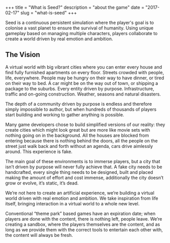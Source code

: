 +++
title = "What is Seed?"
description = "about the game"
date = "2017-02-17"
slug = "what-is-seed"
+++

Seed is a continuous persistent simulation where the player's goal is to colonise a vast planet to ensure the survival of humanity. Using unique gameplay based on managing multiple characters, players collaborate to create a world driven by real emotion and ambition.

## The Vision

A virtual world with big vibrant cities where you can enter every house and find fully furnished apartments on every floor. Streets crowded with people, life, everywhere. People may be hungry on their way to have dinner, or tired on their way to bed. A car might be on the way out of town, or shipping a package to the suburbs. Every entity driven by purpose. Infrastructure, traffic and on-going construction. Weather, seasons and natural disasters.

The depth of a community driven by purpose is endless and therefore simply impossible to author, but when hundreds of thousands of players start building and working to gather anything is possible.

Many game developers chose to build simplified versions of our reality: they create cities which might look great but are more like movie sets with nothing going on in the background. All the houses are blocked from entering because there is nothing behind the doors, all the people on the street just walk back and forth without an agenda, cars drive aimlessly around. This experience is fake.

The main goal of these environments is to immerse players, but a city that isn’t driven by purpose will never fully achieve that. A fake city needs to be handcrafted, every single thing needs to be designed, built and placed making the amount of effort and cost immense, additionally the city doesn’t grow or evolve, it’s static, it’s dead.

We’re not here to create an artificial experience, we’re building a virtual world driven with real emotion and ambition. We take inspiration from life itself, bringing interaction in a virtual world to a whole new level.

Conventional “theme park” based games have an expiration date; when players are done with the content, there is nothing left, people leave. We’re creating a sandbox, where the players themselves are the content, and as long as we provide them with the correct tools to entertain each other with, the content will always be fresh.